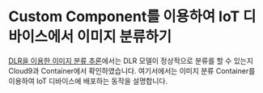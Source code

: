 # Custom Component를 이용하여 IoT 디바이스에서 이미지 분류하기

[DLR을 이용한 이미지 분류 추론](https://github.com/kyopark2014/image-classification-via-iot-greengrass/tree/main/dlr-inference)에서는 DLR 모델이 정상적으로 분류를 할 수 있는지 Cloud9과 Container에서 확인하였습니다. 여기서에서는 이미지 분류 Container를 이용하여 IoT 디바이스에 배포하는 동작을 설명합니다. 

